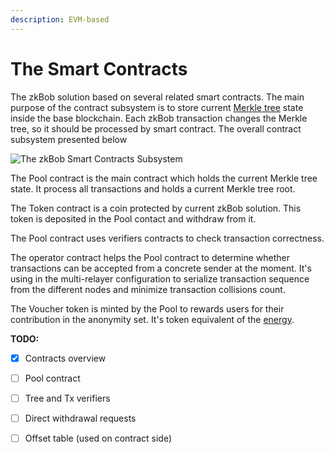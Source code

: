```yaml
---
description: EVM-based
---
```


# The Smart Contracts

The zkBob solution based on several related smart contracts. The main purpose of the contract subsystem is to store current [Merkle tree](../untitled/) state inside the base blockchain. Each zkBob transaction changes the Merkle tree, so it should be processed by smart contract. The overall contract subsystem presented below

![The zkBob Smart Contracts Subsystem](../../.gitbook/assets/contracts\_240dpi.png)

The Pool contract is the main contract which holds the current Merkle tree state. It process all transactions and holds a current Merkle tree root.

The Token contract is a coin protected by current zkBob solution. This token is deposited in the Pool contact and withdraw from it.

The Pool contract uses verifiers contracts to check transaction correctness.

The operator contract helps the Pool contract to determine whether transactions can be accepted from a concrete sender at the moment. It's using in the multi-relayer configuration to serialize transaction sequence from the different nodes and minimize transaction collisions count.

The Voucher token is minted by the Pool to rewards users for their contribution in the anonymity set. It's token equivalent of the [energy](../energy.md).

**TODO:**

* [x] Contracts overview
* [ ] Pool contract
* [ ] Tree and Tx verifiers
* [ ] Direct withdrawal requests
* [ ] Offset table (used on contract side)

